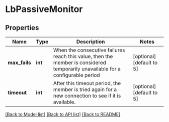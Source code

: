 # LbPassiveMonitor

## Properties
Name | Type | Description | Notes
------------ | ------------- | ------------- | -------------
**max_fails** | **int** | When the consecutive failures reach this value, then the member is considered temporarily unavailable for a configurable period  | [optional] [default to 5]
**timeout** | **int** | After this timeout period, the member is tried again for a new connection to see if it is available.  | [optional] [default to 5]

[[Back to Model list]](../README.md#documentation-for-models) [[Back to API list]](../README.md#documentation-for-api-endpoints) [[Back to README]](../README.md)

